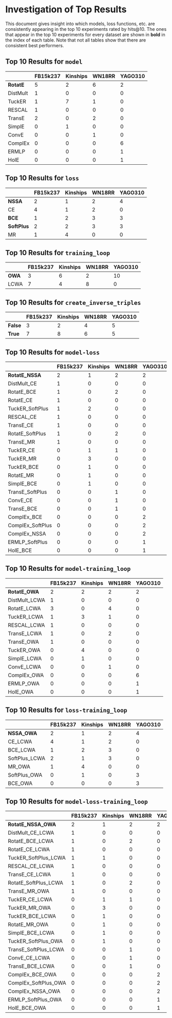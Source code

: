 # Investigation of Top Results

This document gives insight into which models, loss functions, etc. are consistently
appearing in the top 10 experiments rated by hits@10. The ones that appear in the top 10
experiments for every dataset are shown in **bold** in the index of each table. Note that not all tables
show that there are consistent best performers.

## Top 10 Results for `model`

|            |   FB15k237 |   Kinships |   WN18RR |   YAGO310 |
|------------|------------|------------|----------|-----------|
| **RotatE** |          5 |          2 |        6 |         2 |
| DistMult   |          1 |          0 |        0 |         0 |
| TuckER     |          1 |          7 |        1 |         0 |
| RESCAL     |          1 |          0 |        0 |         0 |
| TransE     |          2 |          0 |        2 |         0 |
| SimplE     |          0 |          1 |        0 |         0 |
| ConvE      |          0 |          0 |        1 |         0 |
| ComplEx    |          0 |          0 |        0 |         6 |
| ERMLP      |          0 |          0 |        0 |         1 |
| HolE       |          0 |          0 |        0 |         1 |


## Top 10 Results for `loss`

|              |   FB15k237 |   Kinships |   WN18RR |   YAGO310 |
|--------------|------------|------------|----------|-----------|
| **NSSA**     |          2 |          1 |        2 |         4 |
| CE           |          4 |          1 |        2 |         0 |
| **BCE**      |          1 |          2 |        3 |         3 |
| **SoftPlus** |          2 |          2 |        3 |         3 |
| MR           |          1 |          4 |        0 |         0 |


## Top 10 Results for `training_loop`

|         |   FB15k237 |   Kinships |   WN18RR |   YAGO310 |
|---------|------------|------------|----------|-----------|
| **OWA** |          3 |          6 |        2 |        10 |
| LCWA    |          7 |          4 |        8 |         0 |


## Top 10 Results for `create_inverse_triples`

|           |   FB15k237 |   Kinships |   WN18RR |   YAGO310 |
|-----------|------------|------------|----------|-----------|
| **False** |          3 |          2 |        4 |         5 |
| **True**  |          7 |          8 |        6 |         5 |


## Top 10 Results for `model-loss`

|                  |   FB15k237 |   Kinships |   WN18RR |   YAGO310 |
|------------------|------------|------------|----------|-----------|
| **RotatE_NSSA**  |          2 |          1 |        2 |         2 |
| DistMult_CE      |          1 |          0 |        0 |         0 |
| RotatE_BCE       |          1 |          0 |        2 |         0 |
| RotatE_CE        |          1 |          0 |        0 |         0 |
| TuckER_SoftPlus  |          1 |          2 |        0 |         0 |
| RESCAL_CE        |          1 |          0 |        0 |         0 |
| TransE_CE        |          1 |          0 |        0 |         0 |
| RotatE_SoftPlus  |          1 |          0 |        2 |         0 |
| TransE_MR        |          1 |          0 |        0 |         0 |
| TuckER_CE        |          0 |          1 |        1 |         0 |
| TuckER_MR        |          0 |          3 |        0 |         0 |
| TuckER_BCE       |          0 |          1 |        0 |         0 |
| RotatE_MR        |          0 |          1 |        0 |         0 |
| SimplE_BCE       |          0 |          1 |        0 |         0 |
| TransE_SoftPlus  |          0 |          0 |        1 |         0 |
| ConvE_CE         |          0 |          0 |        1 |         0 |
| TransE_BCE       |          0 |          0 |        1 |         0 |
| ComplEx_BCE      |          0 |          0 |        0 |         2 |
| ComplEx_SoftPlus |          0 |          0 |        0 |         2 |
| ComplEx_NSSA     |          0 |          0 |        0 |         2 |
| ERMLP_SoftPlus   |          0 |          0 |        0 |         1 |
| HolE_BCE         |          0 |          0 |        0 |         1 |


## Top 10 Results for `model-training_loop`

|                |   FB15k237 |   Kinships |   WN18RR |   YAGO310 |
|----------------|------------|------------|----------|-----------|
| **RotatE_OWA** |          2 |          2 |        2 |         2 |
| DistMult_LCWA  |          1 |          0 |        0 |         0 |
| RotatE_LCWA    |          3 |          0 |        4 |         0 |
| TuckER_LCWA    |          1 |          3 |        1 |         0 |
| RESCAL_LCWA    |          1 |          0 |        0 |         0 |
| TransE_LCWA    |          1 |          0 |        2 |         0 |
| TransE_OWA     |          1 |          0 |        0 |         0 |
| TuckER_OWA     |          0 |          4 |        0 |         0 |
| SimplE_LCWA    |          0 |          1 |        0 |         0 |
| ConvE_LCWA     |          0 |          0 |        1 |         0 |
| ComplEx_OWA    |          0 |          0 |        0 |         6 |
| ERMLP_OWA      |          0 |          0 |        0 |         1 |
| HolE_OWA       |          0 |          0 |        0 |         1 |


## Top 10 Results for `loss-training_loop`

|               |   FB15k237 |   Kinships |   WN18RR |   YAGO310 |
|---------------|------------|------------|----------|-----------|
| **NSSA_OWA**  |          2 |          1 |        2 |         4 |
| CE_LCWA       |          4 |          1 |        2 |         0 |
| BCE_LCWA      |          1 |          2 |        3 |         0 |
| SoftPlus_LCWA |          2 |          1 |        3 |         0 |
| MR_OWA        |          1 |          4 |        0 |         0 |
| SoftPlus_OWA  |          0 |          1 |        0 |         3 |
| BCE_OWA       |          0 |          0 |        0 |         3 |


## Top 10 Results for `model-loss-training_loop`

|                      |   FB15k237 |   Kinships |   WN18RR |   YAGO310 |
|----------------------|------------|------------|----------|-----------|
| **RotatE_NSSA_OWA**  |          2 |          1 |        2 |         2 |
| DistMult_CE_LCWA     |          1 |          0 |        0 |         0 |
| RotatE_BCE_LCWA      |          1 |          0 |        2 |         0 |
| RotatE_CE_LCWA       |          1 |          0 |        0 |         0 |
| TuckER_SoftPlus_LCWA |          1 |          1 |        0 |         0 |
| RESCAL_CE_LCWA       |          1 |          0 |        0 |         0 |
| TransE_CE_LCWA       |          1 |          0 |        0 |         0 |
| RotatE_SoftPlus_LCWA |          1 |          0 |        2 |         0 |
| TransE_MR_OWA        |          1 |          0 |        0 |         0 |
| TuckER_CE_LCWA       |          0 |          1 |        1 |         0 |
| TuckER_MR_OWA        |          0 |          3 |        0 |         0 |
| TuckER_BCE_LCWA      |          0 |          1 |        0 |         0 |
| RotatE_MR_OWA        |          0 |          1 |        0 |         0 |
| SimplE_BCE_LCWA      |          0 |          1 |        0 |         0 |
| TuckER_SoftPlus_OWA  |          0 |          1 |        0 |         0 |
| TransE_SoftPlus_LCWA |          0 |          0 |        1 |         0 |
| ConvE_CE_LCWA        |          0 |          0 |        1 |         0 |
| TransE_BCE_LCWA      |          0 |          0 |        1 |         0 |
| ComplEx_BCE_OWA      |          0 |          0 |        0 |         2 |
| ComplEx_SoftPlus_OWA |          0 |          0 |        0 |         2 |
| ComplEx_NSSA_OWA     |          0 |          0 |        0 |         2 |
| ERMLP_SoftPlus_OWA   |          0 |          0 |        0 |         1 |
| HolE_BCE_OWA         |          0 |          0 |        0 |         1 |


